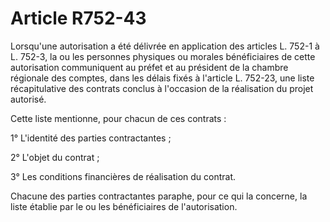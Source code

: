 # Article R752-43

Lorsqu'une autorisation a été délivrée en application des articles L. 752-1 à L. 752-3, la ou les personnes physiques ou morales bénéficiaires de cette autorisation communiquent au préfet et au président de la chambre régionale des comptes, dans les délais fixés à l'article L. 752-23, une liste récapitulative des contrats conclus à l'occasion de la réalisation du projet autorisé.

Cette liste mentionne, pour chacun de ces contrats :

1° L'identité des parties contractantes ;

2° L'objet du contrat ;

3° Les conditions financières de réalisation du contrat.

Chacune des parties contractantes paraphe, pour ce qui la concerne, la liste établie par le ou les bénéficiaires de l'autorisation.
